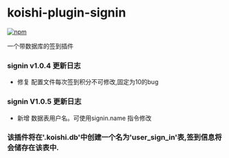 # koishi-plugin-signin

[![npm](https://img.shields.io/npm/v/koishi-plugin-signin?style=flat-square)](https://www.npmjs.com/package/koishi-plugin-signin)

一个带数据库的签到插件

### signin v1.0.4 更新日志

- 修复 配置文件每次签到积分不可修改,固定为10的bug

### signin V1.0.5 更新日志

- 新增 数据表用户名。可使用signin.name 指令修改

### 该插件将在'.koishi.db'中创建一个名为'user_sign_in'表,签到信息将会储存在该表中.